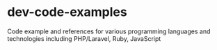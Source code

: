# dev-code-examples
Code example and references for various programming languages and technologies including PHP/Laravel, Ruby, JavaScript
